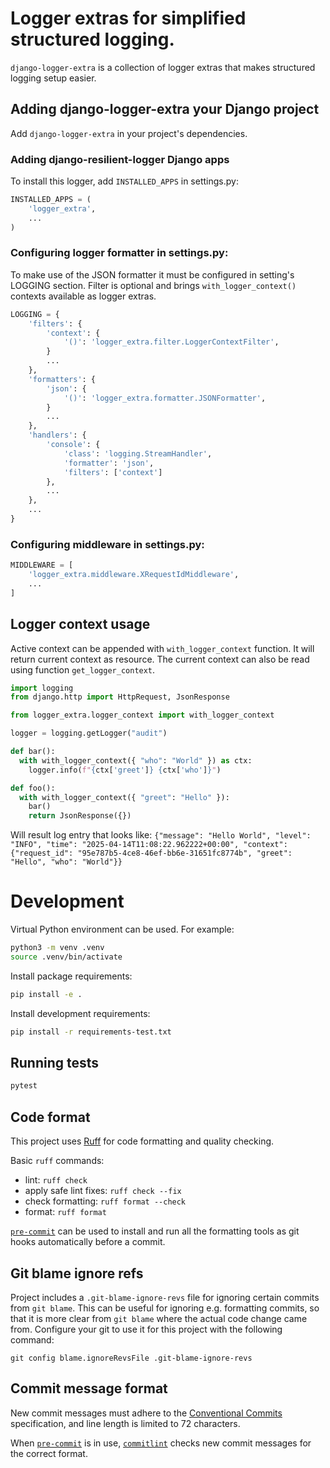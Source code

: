 # Logger extras for simplified structured logging.

`django-logger-extra` is a collection of logger extras that makes structured logging setup easier.

## Adding django-logger-extra your Django project

Add `django-logger-extra` in your project's dependencies.

### Adding django-resilient-logger Django apps

To install this logger, add `INSTALLED_APPS` in settings.py:

```python
INSTALLED_APPS = (
    'logger_extra',
    ...
)
```

### Configuring logger formatter in settings.py:
To make use of the JSON formatter it must be configured in setting's LOGGING section.
Filter is optional and brings `with_logger_context()` contexts available as logger extras.

```python
LOGGING = {
    'filters': {
        'context': {
            '()': 'logger_extra.filter.LoggerContextFilter',
        }
        ...
    },
    'formatters': {
        'json': {
            '()': 'logger_extra.formatter.JSONFormatter',
        }
        ...
    },
    'handlers': {
        'console': {
            'class': 'logging.StreamHandler',
            'formatter': 'json',
            'filters': ['context']
        },
        ...
    },
    ...
}
```

### Configuring middleware in settings.py:
```python
MIDDLEWARE = [
    'logger_extra.middleware.XRequestIdMiddleware',
    ...
]
```

## Logger context usage
Active context can be appended with `with_logger_context` function. It will return current 
context as resource. The current context can also be read using function `get_logger_context`.
```python
import logging
from django.http import HttpRequest, JsonResponse

from logger_extra.logger_context import with_logger_context

logger = logging.getLogger("audit")

def bar():
  with with_logger_context({ "who": "World" }) as ctx:
    logger.info(f"{ctx['greet']} {ctx['who']}")

def foo():
  with with_logger_context({ "greet": "Hello" }):
    bar()
    return JsonResponse({})
```

Will result log entry that looks like:
`{"message": "Hello World", "level": "INFO", "time": "2025-04-14T11:08:22.962222+00:00", "context": {"request_id": "95e787b5-4ce8-46ef-bb6e-31651fc8774b", "greet": "Hello", "who": "World"}}`
# Development

Virtual Python environment can be used. For example:

```bash
python3 -m venv .venv
source .venv/bin/activate
```

Install package requirements:

```bash
pip install -e .
```

Install development requirements:

```bash
pip install -r requirements-test.txt
```

## Running tests

```bash
pytest
```

## Code format

This project uses [Ruff](https://docs.astral.sh/ruff/) for code formatting and quality checking.

Basic `ruff` commands:

* lint: `ruff check`
* apply safe lint fixes: `ruff check --fix`
* check formatting: `ruff format --check`
* format: `ruff format`

[`pre-commit`](https://pre-commit.com/) can be used to install and
run all the formatting tools as git hooks automatically before a
commit.


## Git blame ignore refs

Project includes a `.git-blame-ignore-revs` file for ignoring certain commits from `git blame`.
This can be useful for ignoring e.g. formatting commits, so that it is more clear from `git blame`
where the actual code change came from. Configure your git to use it for this project with the
following command:

```shell
git config blame.ignoreRevsFile .git-blame-ignore-revs
```


## Commit message format

New commit messages must adhere to the [Conventional Commits](https://www.conventionalcommits.org/)
specification, and line length is limited to 72 characters.

When [`pre-commit`](https://pre-commit.com/) is in use, [`commitlint`](https://github.com/conventional-changelog/commitlint)
checks new commit messages for the correct format.